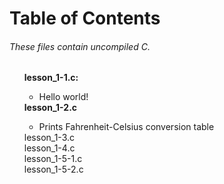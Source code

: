 <h1>Table of Contents</h1>
<h6><i>These files contain uncompiled C.</i></h6>
<ul style="list-style-type: none;">
  <li><b>lesson_1-1.c:</b></li>
    <ul>
      <li>Hello world!</li>
    </ul>
  <li><b>lesson_1-2.c</b></li>
    <ul>
    <li>Prints Fahrenheit-Celsius conversion table</li>
    </ul>
  <li>lesson_1-3.c</li>
  <li>lesson_1-4.c</li>
  <li>lesson_1-5-1.c</li>
  <li>lesson_1-5-2.c</li>
</ul>
